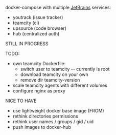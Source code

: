 docker-compose with multiple [JetBrains](https://www.jetbrains.com/) services:
* youtrack (issue tracker)
* teamcity (ci)
* upsource (code browser)
* hub (centralized auth)

STILL IN PROGRESS

TODO:
* own teamcity Dockerfile:
  - switch user to teamcity -- currently is root
  - download teamcity on your own
  - remove dir teamcity-version
* scale teamcity agents with different volumes
* configure nginx as proxy

NICE TO HAVE
* use lightweight docker base image (FROM)
* rethink directories permissions
* rethink user names / groups / gid / uid
* push images to docker-hub